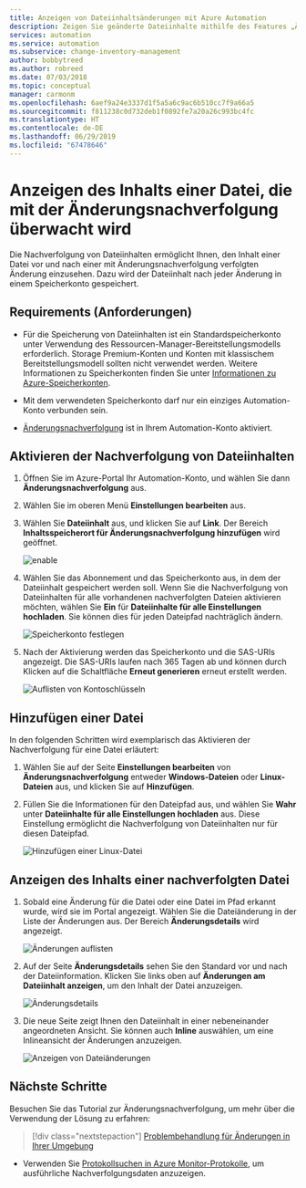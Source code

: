 ```yaml
---
title: Anzeigen von Dateiinhaltsänderungen mit Azure Automation
description: Zeigen Sie geänderte Dateiinhalte mithilfe des Features „Änderungsnachverfolgung“ an.
services: automation
ms.service: automation
ms.subservice: change-inventory-management
author: bobbytreed
ms.author: robreed
ms.date: 07/03/2018
ms.topic: conceptual
manager: carmonm
ms.openlocfilehash: 6aef9a24e3337d1f5a5a6c9ac6b510cc7f9a66a5
ms.sourcegitcommit: f811238c0d732deb1f0892fe7a20a26c993bc4fc
ms.translationtype: HT
ms.contentlocale: de-DE
ms.lasthandoff: 06/29/2019
ms.locfileid: "67478646"
---
```

# <a name="view-contents-of-a-file-that-is-being-tracked-with-change-tracking"></a>Anzeigen des Inhalts einer Datei, die mit der Änderungsnachverfolgung überwacht wird

Die Nachverfolgung von Dateiinhalten ermöglicht Ihnen, den Inhalt einer Datei vor und nach einer mit Änderungsnachverfolgung verfolgten Änderung einzusehen. Dazu wird der Dateiinhalt nach jeder Änderung in einem Speicherkonto gespeichert.

## <a name="requirements"></a>Requirements (Anforderungen)

* Für die Speicherung von Dateiinhalten ist ein Standardspeicherkonto unter Verwendung des Ressourcen-Manager-Bereitstellungsmodells erforderlich. Storage Premium-Konten und Konten mit klassischem Bereitstellungsmodell sollten nicht verwendet werden. Weitere Informationen zu Speicherkonten finden Sie unter [Informationen zu Azure-Speicherkonten](../storage/common/storage-create-storage-account.md).

* Mit dem verwendeten Speicherkonto darf nur ein einziges Automation-Konto verbunden sein.

* [Änderungsnachverfolgung](automation-change-tracking.md) ist in Ihrem Automation-Konto aktiviert.

## <a name="enable-file-content-tracking"></a>Aktivieren der Nachverfolgung von Dateiinhalten

1. Öffnen Sie im Azure-Portal Ihr Automation-Konto, und wählen Sie dann **Änderungsnachverfolgung** aus.
2. Wählen Sie im oberen Menü **Einstellungen bearbeiten** aus.
3. Wählen Sie **Dateiinhalt** aus, und klicken Sie auf **Link**. Der Bereich **Inhaltsspeicherort für Änderungsnachverfolgung hinzufügen** wird geöffnet.

   ![enable](./media/change-tracking-file-contents/enable.png)

4. Wählen Sie das Abonnement und das Speicherkonto aus, in dem der Dateiinhalt gespeichert werden soll. Wenn Sie die Nachverfolgung von Dateiinhalten für alle vorhandenen nachverfolgten Dateien aktivieren möchten, wählen Sie **Ein** für **Dateiinhalte für alle Einstellungen hochladen**. Sie können dies für jeden Dateipfad nachträglich ändern.

   ![Speicherkonto festlegen](./media/change-tracking-file-contents/storage-account.png)

5. Nach der Aktivierung werden das Speicherkonto und die SAS-URIs angezeigt. Die SAS-URIs laufen nach 365 Tagen ab und können durch Klicken auf die Schaltfläche **Erneut generieren** erneut erstellt werden.

   ![Auflisten von Kontoschlüsseln](./media/change-tracking-file-contents/account-keys.png)

## <a name="add-a-file"></a>Hinzufügen einer Datei

In den folgenden Schritten wird exemplarisch das Aktivieren der Nachverfolgung für eine Datei erläutert:

1. Wählen Sie auf der Seite **Einstellungen bearbeiten** von **Änderungsnachverfolgung** entweder **Windows-Dateien** oder **Linux-Dateien** aus, und klicken Sie auf **Hinzufügen**.

1. Füllen Sie die Informationen für den Dateipfad aus, und wählen Sie **Wahr** unter **Dateiinhalte für alle Einstellungen hochladen** aus. Diese Einstellung ermöglicht die Nachverfolgung von Dateiinhalten nur für diesen Dateipfad.

   ![Hinzufügen einer Linux-Datei](./media/change-tracking-file-contents/add-linux-file.png)

## <a name="viewing-the-contents-of-a-tracked-file"></a>Anzeigen des Inhalts einer nachverfolgten Datei

1. Sobald eine Änderung für die Datei oder eine Datei im Pfad erkannt wurde, wird sie im Portal angezeigt. Wählen Sie die Dateiänderung in der Liste der Änderungen aus. Der Bereich **Änderungsdetails** wird angezeigt.

   ![Änderungen auflisten](./media/change-tracking-file-contents/change-list.png)

1. Auf der Seite **Änderungsdetails** sehen Sie den Standard vor und nach der Dateiinformation. Klicken Sie links oben auf **Änderungen am Dateiinhalt anzeigen**, um den Inhalt der Datei anzuzeigen.

   ![Änderungsdetails](./media/change-tracking-file-contents/change-details.png)

1. Die neue Seite zeigt Ihnen den Dateiinhalt in einer nebeneinander angeordneten Ansicht. Sie können auch **Inline** auswählen, um eine Inlineansicht der Änderungen anzuzeigen.

   ![Anzeigen von Dateiänderungen](./media/change-tracking-file-contents/view-file-changes.png)

## <a name="next-steps"></a>Nächste Schritte

Besuchen Sie das Tutorial zur Änderungsnachverfolgung, um mehr über die Verwendung der Lösung zu erfahren:

> [!div class="nextstepaction"]
> [Problembehandlung für Änderungen in Ihrer Umgebung](automation-tutorial-troubleshoot-changes.md)

* Verwenden Sie [Protokollsuchen in Azure Monitor-Protokolle](../log-analytics/log-analytics-log-searches.md), um ausführliche Nachverfolgungsdaten anzuzeigen.

